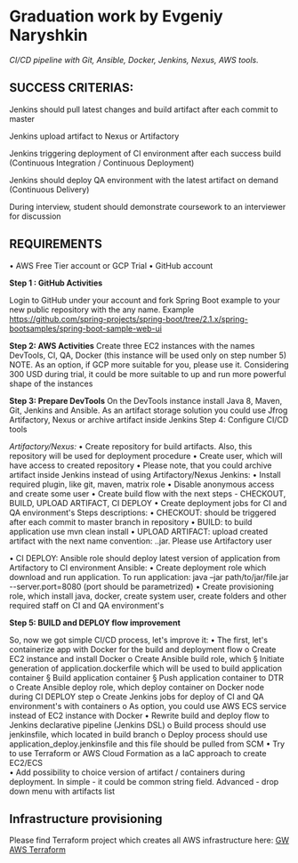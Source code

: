 # Graduation work by Evgeniy Naryshkin
*CI/CD pipeline with Git, Ansible, Docker, Jenkins, Nexus, AWS tools.*

## SUCCESS CRITERIAS:


Jenkins should pull latest changes and build artifact after each commit to master

Jenkins upload artifact to Nexus or Artifactory

Jenkins triggering deployment of CI environment after each success build (Continuous Integration /
Continuous Deployment)

Jenkins should deploy QA environment with the latest artifact on demand (Continuous Delivery)

During interview, student should demonstrate coursework to an interviewer for discussion


## REQUIREMENTS

• AWS Free Tier account or GCP Trial
• GitHub account


**Step 1 : GitHub Activities**

Login to GitHub under your account and fork Spring Boot example to your new public repository with
the any name. Example https://github.com/spring-projects/spring-boot/tree/2.1.x/spring-bootsamples/spring-boot-sample-web-ui


**Step 2: AWS Activities**
Create three EC2 instances with the names DevTools, CI, QA, Docker (this instance will be used
only on step number 5)
NOTE. As an option, if GCP more suitable for you, please use it. Considering 300 USD during trial, it
could be more suitable to up and run more powerful shape of the instances

**Step 3: Prepare DevTools**
On the DevTools instance install Java 8, Maven, Git, Jenkins and Ansible. As an artifact storage
solution you could use Jfrog Artifactory, Nexus or archive artifact inside Jenkins
Step 4: Configure CI/CD tools

*Artifactory/Nexus:*
• Create repository for build artifacts. Also, this repository will be used for deployment procedure
• Create user, which will have access to created repository
• Please note, that you could archive artifact inside Jenkins instead of using Artifactory/Nexus
Jenkins:
• Install required plugin, like git, maven, matrix role
• Disable anonymous access and create some user
• Create build flow with the next steps - CHECKOUT, BUILD, UPLOAD ARTIFACT, CI DEPLOY
• Create deployment jobs for CI and QA environment's
Steps descriptions:
• CHECKOUT: should be triggered after each commit to master branch in repository
• BUILD: to build application use mvn clean install
• UPLOAD ARTIFACT: upload created artifact with the next name convention: <applicationname>.<build-version>.jar.
Please
use
Artifactory
user

• CI DEPLOY: Ansible role should deploy latest version of application from Artifactory to CI
environment
Ansible:
• Create deployment role which download and run application. To run application: java –jar
path/to/jar/file.jar --server.port=8080 (port should be parametrized)
• Create provisioning role, which install java, docker, create system user, create folders and other
required staff on CI and QA environment's


**Step 5: BUILD and DEPLOY flow improvement**

So, now we got simple CI/CD process, let's improve it:
• The first, let's containerize app with Docker for the build and deployment flow
o Create EC2 instance and install Docker
o Create Ansible build role, which
§ Initiate generation of application.dockerfile which will be used to build application container
§ Build application container
§ Push application container to DTR
o Create Ansible deploy role, which deploy container on Docker node during CI DEPLOY step
o Create Jenkins jobs for deploy of CI and QA environment's with containers
o As option, you could use AWS ECS service instead of EC2 instance with Docker
• Rewrite build and deploy flow to Jenkins declarative pipeline (Jenkins DSL)
o Build process should use jenkinsfile, which located in build branch
o Deploy process should use application_deploy.jenkinsfile and this file should be pulled from SCM
• Try to use Terraform or AWS Cloud Formation as a IaC approach to create EC2/ECS  
• Add possibility to choice version of artifact / containers during deployment. In simple - it could be
common string field. Advanced - drop down menu with artifacts list


## Infrastructure provisioning

Please find Terraform project which creates all AWS infrastructure here:
<a href="https://github.com/aurcame/aws-tf-GW.git">GW AWS Terraform</a>
